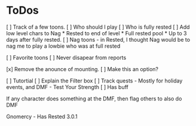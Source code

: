 # ToDos

[ ]  Track of a few toons.
[ ]  Who should I play
	[ ] Who is fully rested
	[ ] Add low level chars to Nag
		* Rested to end of level
		* Full rested pool
		* Up to 3 days after fully rested.
	[ ]  Nag toons - in Rested, I thought Nag would be to nag me to play a lowbie who was at full rested





[ ]  Favorite toons
	[ ]  Never disapear from reports



[x]  Remove the anounce of mounting.
	[ ] Make this an option?

[ ]  Tutortial
	[ ]  Explain the Filter box
[ ]  Track quests - Mostly for holiday events, and DMF - Test Your Strength
	[ ]  Has buff



If any character does something at the DMF,  then flag others to also do DMF


Gnomercy - Has Rested 3.0.1



